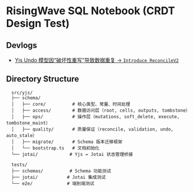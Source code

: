# RisingWave SQL Notebook (CRDT Design Test)

## Devlogs

- [Yjs Undo 模型因“破坏性重写”导致数据重复 -> `Introduce ReconcileV2`](https://github.com/wibus-wee/console-notebook-crdt-design-test/issues/2)

## Directory Structure

```
  src/yjs/
  ├── schema/
  │   ├── core/          # 核心类型、常量、时间处理
  │   ├── access/        # 数据访问层（root, cells, outputs, tombstone）
  │   ├── ops/           # 操作层（mutations, soft_delete, execute, tombstone_maint）
  │   ├── quality/       # 质量保证（reconcile, validation, undo, auto_stale）
  │   ├── migrate/       # Schema 版本迁移框架
  │   └── bootstrap.ts   # 文档初始化
  └── jotai/            # Yjs ↔ Jotai 状态管理桥接

  tests/
  ├── schemas/          # Schema 功能测试
  ├── jotai/           # Jotai 集成测试
  └── e2e/             # 端到端测试
```